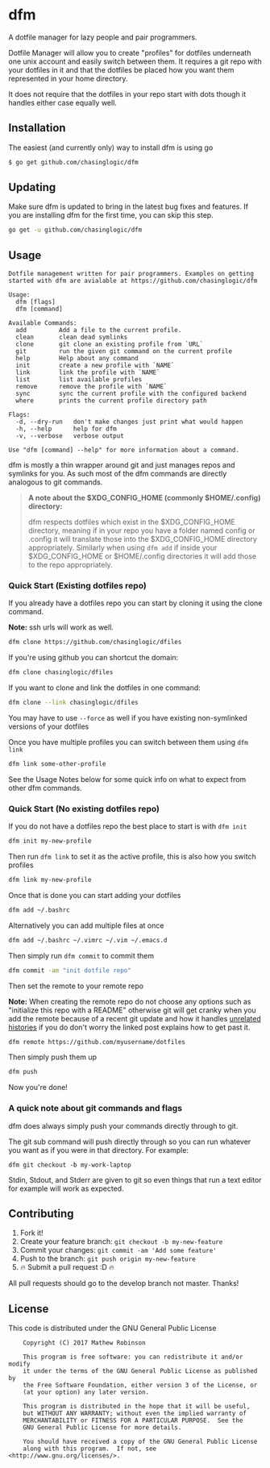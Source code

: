# dfm
A dotfile manager for lazy people and pair programmers.

Dotfile Manager will allow you to create "profiles" for dotfiles underneath one
unix account and easily switch between them. It requires a git repo with your
dotfiles in it and that the dotfiles be placed how you want them represented in
your home directory.

It does not require that the dotfiles in your repo start with dots though it
handles either case equally well.

## Installation
The easiest (and currently only) way to install dfm is using go

```bash
$ go get github.com/chasinglogic/dfm
```

## Updating

Make sure dfm is updated to bring in the latest bug fixes and features. If you are installing dfm for the first time, you can skip this step.

```bash
go get -u github.com/chasinglogic/dfm
```

## Usage

```text
Dotfile management written for pair programmers. Examples on getting
started with dfm are avialable at https://github.com/chasinglogic/dfm

Usage:
  dfm [flags]
  dfm [command]

Available Commands:
  add         Add a file to the current profile.
  clean       clean dead symlinks
  clone       git clone an existing profile from `URL`
  git         run the given git command on the current profile
  help        Help about any command
  init        create a new profile with `NAME`
  link        link the profile with `NAME`
  list        list available profiles
  remove      remove the profile with `NAME`
  sync        sync the current profile with the configured backend
  where       prints the current profile directory path

Flags:
  -d, --dry-run   don't make changes just print what would happen
  -h, --help      help for dfm
  -v, --verbose   verbose output

Use "dfm [command] --help" for more information about a command.
```

dfm is mostly a thin wrapper around git and just manages repos and symlinks
for you. As such most of the dfm commands are directly analogous to git
commands.

> **A note about the $XDG\_CONFIG\_HOME (commonly $HOME/.config) directory:**
>
> dfm respects dotfiles which exist in the $XDG\_CONFIG\_HOME directory, meaning
> if in your repo you have a folder named config or .config it will translate
> those into the  $XDG\_CONFIG\_HOME directory appropriately. Similarly when
> using `dfm add` if inside your $XDG\_CONFIG\_HOME or $HOME/.config directories
> it will add those to the repo appropriately.

### Quick Start (Existing dotfiles repo)

If you already have a dotfiles repo you can start by cloning it using the clone
command.

**Note:** ssh urls will work as well.

```bash
dfm clone https://github.com/chasinglogic/dfiles
```

If you're using github you can shortcut the domain:

```bash
dfm clone chasinglogic/dfiles
```

If you want to clone and link the dotfiles in one command:

```bash
dfm clone --link chasinglogic/dfiles
```

You may have to use `--force` as well if you have existing non-symlinked
versions of your dotfiles

Once you have multiple profiles you can switch between them using `dfm link`

```bash
dfm link some-other-profile
```

See the Usage Notes below for some quick info on what to expect from other dfm
commands.

### Quick Start (No existing dotfiles repo)

If you do not have a dotfiles repo the best place to start is with `dfm init`

```bash
dfm init my-new-profile
```

Then run `dfm link` to set it as the active profile, this is also how you
switch profiles

```bash
dfm link my-new-profile
```

Once that is done you can start adding your dotfiles

```bash
dfm add ~/.bashrc
```

Alternatively you can add multiple files at once

```bash
dfm add ~/.bashrc ~/.vimrc ~/.vim ~/.emacs.d
```

Then simply run `dfm commit` to commit them

```bash
dfm commit -am "init dotfile repo"
```

Then set the remote to your remote repo

**Note:** When creating the remote repo do not choose any options such as
"initialize this repo with a README" otherwise git will get cranky when you add
the remote because of a recent git update and how it handles [unrelated
histories](http://stackoverflow.com/questions/37937984/git-refusing-to-merge-unrelated-histories)
if you do don't worry the linked post explains how to get past it.

```bash
dfm remote https://github.com/myusername/dotfiles
```

Then simply push them up

```bash
dfm push
```

Now you're done!

### A quick note about git commands and flags

dfm does always simply push your commands directly through to git.

The git sub command will push directly through so you can run whatever you want
as if you were in that directory. For example:

`dfm git checkout -b my-work-laptop`

Stdin, Stdout, and Stderr are given to git so even things that run a text
editor for example will work as expected.

## Contributing

1. Fork it!
2. Create your feature branch: `git checkout -b my-new-feature`
3. Commit your changes: `git commit -am 'Add some feature'`
4. Push to the branch: `git push origin my-new-feature`
5. :fire: Submit a pull request :D :fire:

All pull requests should go to the develop branch not master. Thanks!

## License

This code is distributed under the GNU General Public License

```
    Copyright (C) 2017 Mathew Robinson

    This program is free software: you can redistribute it and/or modify
    it under the terms of the GNU General Public License as published by
    the Free Software Foundation, either version 3 of the License, or
    (at your option) any later version.

    This program is distributed in the hope that it will be useful,
    but WITHOUT ANY WARRANTY; without even the implied warranty of
    MERCHANTABILITY or FITNESS FOR A PARTICULAR PURPOSE.  See the
    GNU General Public License for more details.

    You should have received a copy of the GNU General Public License
    along with this program.  If not, see <http://www.gnu.org/licenses/>.
```
